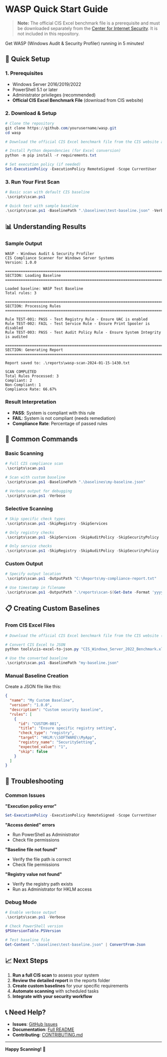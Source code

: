 # WASP Quick Start Guide

> **Note:** The official CIS Excel benchmark file is a prerequisite and must be downloaded separately from the [Center for Internet Security](https://www.cisecurity.org/benchmark/microsoft_windows_server). It is not included in this repository.

Get WASP (Windows Audit & Security Profiler) running in 5 minutes!

## 🚀 Quick Setup

### 1. Prerequisites
- Windows Server 2016/2019/2022
- PowerShell 5.1 or later
- Administrator privileges (recommended)
- **Official CIS Excel Benchmark File** (download from CIS website)

### 2. Download & Setup
```powershell
# Clone the repository
git clone https://github.com/yourusername/wasp.git
cd wasp

# Download the official CIS Excel benchmark file from the CIS website and place it in a safe location (not included in this repository)

# Install Python dependencies (for Excel conversion)
python -m pip install -r requirements.txt

# Set execution policy (if needed)
Set-ExecutionPolicy -ExecutionPolicy RemoteSigned -Scope CurrentUser
```

### 3. Run Your First Scan
```powershell
# Basic scan with default CIS baseline
.\scripts\scan.ps1

# Quick test with sample baseline
.\scripts\scan.ps1 -BaselinePath ".\baselines\test-baseline.json" -Verbose
```

## 📊 Understanding Results

### Sample Output
```
WASP - Windows Audit & Security Profiler
CIS Compliance Scanner for Windows Server Systems
Version: 1.0.0

================================================================================
SECTION: Loading Baseline
================================================================================

Loaded baseline: WASP Test Baseline
Total rules: 3

================================================================================
SECTION: Processing Rules
================================================================================

Rule TEST-001: PASS - Test Registry Rule - Ensure UAC is enabled
Rule TEST-002: FAIL - Test Service Rule - Ensure Print Spooler is disabled
Rule TEST-003: PASS - Test Audit Policy Rule - Ensure System Integrity is audited

================================================================================
SECTION: Generating Report
================================================================================

Report saved to: .\reports\wasp-scan-2024-01-15-1430.txt

SCAN COMPLETED
Total Rules Processed: 3
Compliant: 2
Non-Compliant: 1
Compliance Rate: 66.67%
```

### Result Interpretation
- **PASS**: System is compliant with this rule
- **FAIL**: System is not compliant (needs remediation)
- **Compliance Rate**: Percentage of passed rules

## 🔧 Common Commands

### Basic Scanning
```powershell
# Full CIS compliance scan
.\scripts\scan.ps1

# Scan with custom baseline
.\scripts\scan.ps1 -BaselinePath ".\baselines\my-baseline.json"

# Verbose output for debugging
.\scripts\scan.ps1 -Verbose
```

### Selective Scanning
```powershell
# Skip specific check types
.\scripts\scan.ps1 -SkipRegistry -SkipServices

# Only registry checks
.\scripts\scan.ps1 -SkipServices -SkipAuditPolicy -SkipSecurityPolicy

# Only service checks
.\scripts\scan.ps1 -SkipRegistry -SkipAuditPolicy -SkipSecurityPolicy
```

### Custom Output
```powershell
# Specify output location
.\scripts\scan.ps1 -OutputPath "C:\Reports\my-compliance-report.txt"

# Use timestamp in filename
.\scripts\scan.ps1 -OutputPath ".\reports\scan-$(Get-Date -Format 'yyyyMMdd-HHmmss').txt"
```

## 📋 Creating Custom Baselines

### From CIS Excel Files
```powershell
# Download the official CIS Excel benchmark file from the CIS website (not included in this repository)

# Convert CIS Excel to JSON
python tools\cis-excel-to-json.py "CIS_Windows_Server_2022_Benchmark.xlsx" "my-baseline.json"

# Use the converted baseline
.\scripts\scan.ps1 -BaselinePath "my-baseline.json"
```

### Manual Baseline Creation
Create a JSON file like this:
```json
{
  "name": "My Custom Baseline",
  "version": "1.0.0",
  "description": "Custom security baseline",
  "rules": [
    {
      "id": "CUSTOM-001",
      "title": "Ensure specific registry setting",
      "check_type": "registry",
      "target": "HKLM:\\SOFTWARE\\MyApp",
      "registry_name": "SecuritySetting",
      "expected_value": "1",
      "skip": false
    }
  ]
}
```

## 🐛 Troubleshooting

### Common Issues

**"Execution policy error"**
```powershell
Set-ExecutionPolicy -ExecutionPolicy RemoteSigned -Scope CurrentUser
```

**"Access denied" errors**
- Run PowerShell as Administrator
- Check file permissions

**"Baseline file not found"**
- Verify the file path is correct
- Check file permissions

**"Registry value not found"**
- Verify the registry path exists
- Run as Administrator for HKLM access

### Debug Mode
```powershell
# Enable verbose output
.\scripts\scan.ps1 -Verbose

# Check PowerShell version
$PSVersionTable.PSVersion

# Test baseline file
Get-Content ".\baselines\test-baseline.json" | ConvertFrom-Json
```

## 📈 Next Steps

1. **Run a full CIS scan** to assess your system
2. **Review the detailed report** in the reports folder
3. **Create custom baselines** for your specific requirements
4. **Automate scanning** with scheduled tasks
5. **Integrate with your security workflow**

## 📞 Need Help?

- **Issues**: [GitHub Issues](https://github.com/yourusername/wasp/issues)
- **Documentation**: [Full README](README.md)
- **Contributing**: [CONTRIBUTING.md](CONTRIBUTING.md)

---

**Happy Scanning!** 🐝 